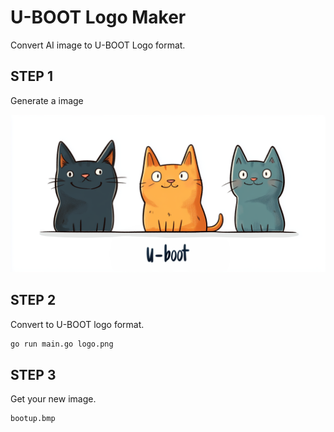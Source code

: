 # U-BOOT Logo Maker

Convert AI image to U-BOOT Logo format.

## STEP 1

Generate a image

![](./logo.png)

## STEP 2

Convert to U-BOOT logo format.

```bash
go run main.go logo.png
```

## STEP 3

Get your new image.

```bash
bootup.bmp
```
